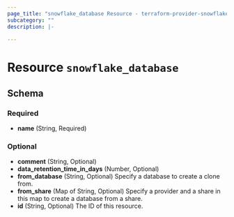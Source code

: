 ```yaml
---
page_title: "snowflake_database Resource - terraform-provider-snowflake"
subcategory: ""
description: |-
  
---
```


# Resource `snowflake_database`





## Schema

### Required

- **name** (String, Required)

### Optional

- **comment** (String, Optional)
- **data_retention_time_in_days** (Number, Optional)
- **from_database** (String, Optional) Specify a database to create a clone from.
- **from_share** (Map of String, Optional) Specify a provider and a share in this map to create a database from a share.
- **id** (String, Optional) The ID of this resource.


